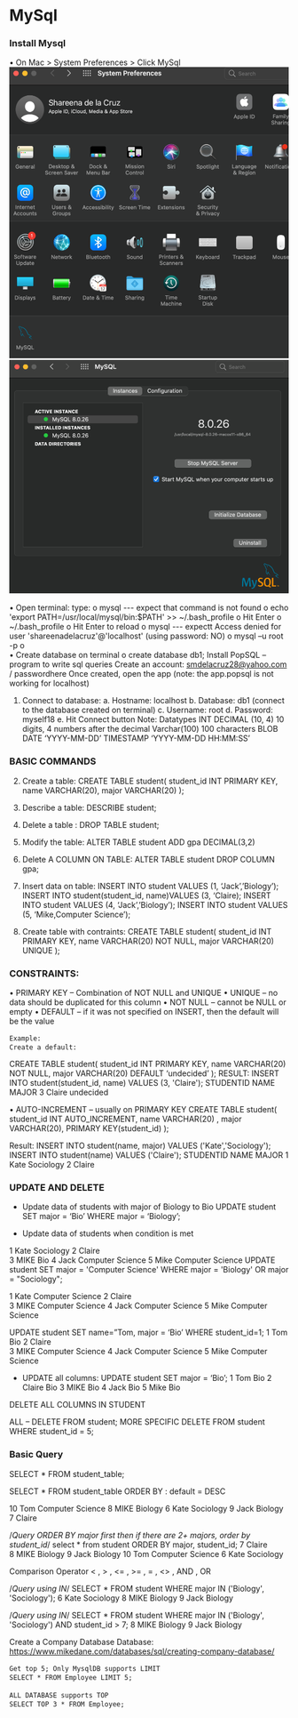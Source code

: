 # MySql
### Install Mysql
•	On Mac > System Preferences > Click MySql
![SystemPreferences](/images/Picture1.png)
![MysqlServer](/images/Picture2.png)


•	Open terminal: type:
o	mysql --- expect that command is not found
o	echo 'export PATH=/usr/local/mysql/bin:$PATH' >> ~/.bash_profile 
o	Hit Enter
o	~/.bash_profile 
o	Hit Enter to reload
o	mysql --- expectt Access denied for user 'shareenadelacruz'@'localhost' (using password: NO)
o	mysql –u root -p
o	
•	Create database on terminal
o	 create database db1;
Install PopSQL – program to write sql queries 
	Create an account: smdelacruz28@yahoo.com / passwordhere
Once created, open the app (note: the app.popsql is not working for localhost) 
1.	Connect to database: 
a.	Hostname: localhost
b.	Database: db1 (connect to the database created on terminal)
c.	Username: root
d.	Password: myself18
e.	Hit Connect button
Note:  Datatypes
INT
DECIMAL (10, 4) 10 digits, 4 numbers after the decimal
Varchar(100) 100 characters
BLOB
DATE ‘YYYY-MM-DD’
TIMESTAMP ‘YYYY-MM-DD HH:MM:SS’

### BASIC COMMANDS
2.	Create a table: CREATE TABLE student(
student_id INT PRIMARY KEY,
name VARCHAR(20),
major VARCHAR(20)
);
3.	Describe a table: DESCRIBE student;
4.	Delete a  table : DROP TABLE student;
5.	Modify the table: ALTER TABLE student ADD gpa DECIMAL(3,2)
6.	Delete A COLUMN ON TABLE: ALTER TABLE student DROP COLUMN gpa;
7.	Insert data on table:
INSERT INTO student VALUES (1, ‘Jack’,’Biology’);
INSERT INTO student(student_id, name)VALUES (3, ‘Claire);
INSERT INTO student VALUES (4, ‘Jack’,’Biology’);
INSERT INTO student VALUES (5, ‘Mike,Computer Science’);

8.	Create table with contraints:
CREATE TABLE student(
student_id INT PRIMARY KEY,
name VARCHAR(20) NOT NULL,
major VARCHAR(20) UNIQUE
);

### CONSTRAINTS:
•	PRIMARY KEY – Combination of NOT NULL and UNIQUE
•	UNIQUE – no data should be duplicated for this column
•	NOT NULL – cannot be NULL or empty
•	DEFAULT – if it was not specified on INSERT, then the default will be the value

	Example:
	Create a default:
CREATE TABLE student(
student_id INT PRIMARY KEY,
name VARCHAR(20) NOT NULL,
major VARCHAR(20) DEFAULT ‘undecided’
);
RESULT:
INSERT INTO student(student_id, name) VALUES (3, 'Claire');
STUDENTID NAME MAJOR
3	Claire	undecided

•	AUTO-INCREMENT – usually on PRIMARY KEY
CREATE TABLE student(
student_id INT AUTO_INCREMENT,
name VARCHAR(20) ,
major VARCHAR(20),
PRIMARY KEY(student_id)
);

Result:
INSERT INTO student(name, major) VALUES ('Kate','Sociology');
INSERT INTO student(name) VALUES ('Claire');
STUDENTID NAME MAJOR
1	Kate	Sociology
2	Claire	



### UPDATE AND DELETE
-	Update data of students with major of Biology to Bio
UPDATE student
SET major = ‘Bio’
WHERE major = ‘Biology’;

-	Update data of students when condition is met

1	Kate	Sociology
2	Claire	
3	MIKE	Bio
4	Jack	Computer Science
5	Mike	Computer Science
UPDATE student
SET major = 'Computer Science'
WHERE major = 'Biology' OR major = "Sociology";

1	Kate	Computer Science
2	Claire	
3	MIKE	Computer Science
4	Jack	Computer Science
5	Mike	Computer Science

UPDATE student
SET name=”Tom, major = ‘Bio’
WHERE student_id=1;
1	Tom	Bio
2	Claire	
3	MIKE	Computer Science
4	Jack	Computer Science
5	Mike	Computer Science

-	UPDATE all columns:
UPDATE student
SET major = ‘Bio’;
1	Tom	Bio
2	Claire	Bio
3	MIKE	Bio
4	Jack	Bio
5	Mike	Bio



DELETE ALL COLUMNS IN STUDENT

ALL – 
DELETE FROM student;
MORE SPECIFIC 
	DELETE FROM student
WHERE student_id = 5;



### Basic Query
SELECT * FROM student_table;

SELECT * FROM student_table
ORDER BY : default = DESC

10	Tom	Computer Science
8	MIKE	Biology
6	Kate	Sociology
9	Jack	Biology
7	Claire	 



/*Query ORDER BY major first then if there are 2+ majors, order by student_id*/
select * from student
ORDER BY major, student_id;
7	Claire	
8	MIKE	Biology
9	Jack	Biology
10	Tom	Computer Science
6	Kate	Sociology


Comparison Operator
 < , > , <= , >= , = , <> , AND , OR


/*Query using IN*/
SELECT * 
FROM student
WHERE major IN ('Biology', 'Sociology');
6	Kate	Sociology
8	MIKE	Biology
9	Jack	Biology

/*Query using IN*/
SELECT * 
FROM student
WHERE major IN ('Biology', 'Sociology') AND student_id > 7;
8	MIKE	Biology
9	Jack	Biology


Create a Company Database
Database: https://www.mikedane.com/databases/sql/creating-company-database/
```
Get top 5; Only MysqlDB supports LIMIT
SELECT * FROM Employee LIMIT 5;

ALL DATABASE supports TOP
SELECT TOP 3 * FROM Employee;
```
